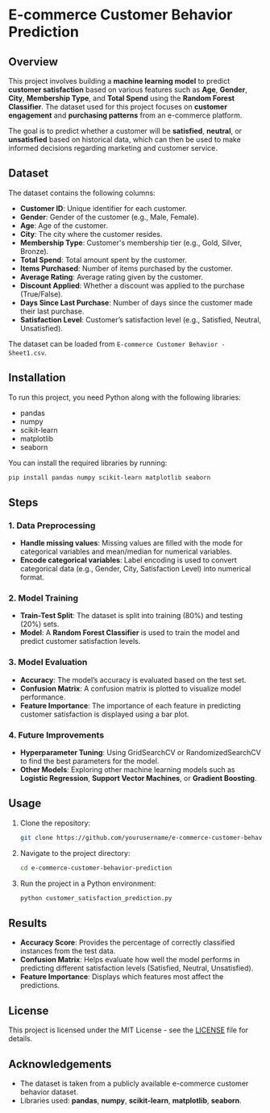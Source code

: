 
# E-commerce Customer Behavior Prediction

## Overview

This project involves building a **machine learning model** to predict **customer satisfaction** based on various features such as **Age**, **Gender**, **City**, **Membership Type**, and **Total Spend** using the **Random Forest Classifier**. The dataset used for this project focuses on **customer engagement** and **purchasing patterns** from an e-commerce platform.

The goal is to predict whether a customer will be **satisfied**, **neutral**, or **unsatisfied** based on historical data, which can then be used to make informed decisions regarding marketing and customer service.

## Dataset

The dataset contains the following columns:
- **Customer ID**: Unique identifier for each customer.
- **Gender**: Gender of the customer (e.g., Male, Female).
- **Age**: Age of the customer.
- **City**: The city where the customer resides.
- **Membership Type**: Customer's membership tier (e.g., Gold, Silver, Bronze).
- **Total Spend**: Total amount spent by the customer.
- **Items Purchased**: Number of items purchased by the customer.
- **Average Rating**: Average rating given by the customer.
- **Discount Applied**: Whether a discount was applied to the purchase (True/False).
- **Days Since Last Purchase**: Number of days since the customer made their last purchase.
- **Satisfaction Level**: Customer’s satisfaction level (e.g., Satisfied, Neutral, Unsatisfied).

The dataset can be loaded from `E-commerce Customer Behavior - Sheet1.csv`.

## Installation

To run this project, you need Python along with the following libraries:
- pandas
- numpy
- scikit-learn
- matplotlib
- seaborn

You can install the required libraries by running:

```bash
pip install pandas numpy scikit-learn matplotlib seaborn
```

## Steps

### 1. **Data Preprocessing**
   - **Handle missing values**: Missing values are filled with the mode for categorical variables and mean/median for numerical variables.
   - **Encode categorical variables**: Label encoding is used to convert categorical data (e.g., Gender, City, Satisfaction Level) into numerical format.

### 2. **Model Training**
   - **Train-Test Split**: The dataset is split into training (80%) and testing (20%) sets.
   - **Model**: A **Random Forest Classifier** is used to train the model and predict customer satisfaction levels.

### 3. **Model Evaluation**
   - **Accuracy**: The model’s accuracy is evaluated based on the test set.
   - **Confusion Matrix**: A confusion matrix is plotted to visualize model performance.
   - **Feature Importance**: The importance of each feature in predicting customer satisfaction is displayed using a bar plot.

### 4. **Future Improvements**
   - **Hyperparameter Tuning**: Using GridSearchCV or RandomizedSearchCV to find the best parameters for the model.
   - **Other Models**: Exploring other machine learning models such as **Logistic Regression**, **Support Vector Machines**, or **Gradient Boosting**.

## Usage

1. Clone the repository:
   ```bash
   git clone https://github.com/yourusername/e-commerce-customer-behavior-prediction.git
   ```

2. Navigate to the project directory:
   ```bash
   cd e-commerce-customer-behavior-prediction
   ```

3. Run the project in a Python environment:
   ```bash
   python customer_satisfaction_prediction.py
   ```

## Results

- **Accuracy Score**: Provides the percentage of correctly classified instances from the test data.
- **Confusion Matrix**: Helps evaluate how well the model performs in predicting different satisfaction levels (Satisfied, Neutral, Unsatisfied).
- **Feature Importance**: Displays which features most affect the predictions.

## License

This project is licensed under the MIT License - see the [LICENSE](LICENSE) file for details.

## Acknowledgements

- The dataset is taken from a publicly available e-commerce customer behavior dataset.
- Libraries used: **pandas**, **numpy**, **scikit-learn**, **matplotlib**, **seaborn**.
